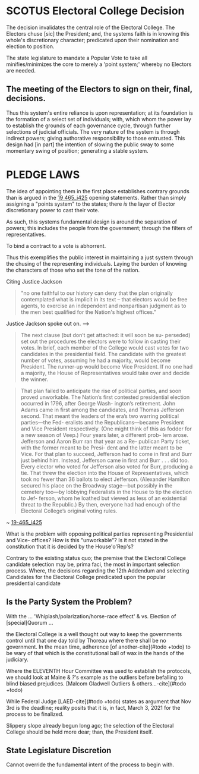 # SCOTUS Electoral College Decision

The decision invalidates the central role of the Electoral College. 
The Electors chuse [sic] the President; and, the systems faith is in knowing this whole's discretionary character; predicated upon their nomination and election to position.

The state legislature to mandate a Popular Vote to take all minifies/minimizes the core to merely a 'point system;' whereby no Electors are needed.

<!-- Time to make a timely decision when NV Stokkes issues present themselves, among other issues.-->

## The meeting of the Electors to sign on their, final, decisions.

Thus this system's  entire reliance is upon representation; at its foundation is the formation of a select set of individuals; with, which whom the power lay to establish the grounds of each governance cycle, through further selections of judicial officials. The very nature of the system is through indirect  powers; giving authorative responsibility to those entrusted. This design had [in part] the intention of slowing the public sway to some momentary swing of position; generating a stable system.

<!-- Party picking of Electors +todo #todo cite -->

# PLEDGE LAWS

The idea of appointing them in the first place establishes contrary grounds than is argued in the [19 465_i425](https://www.supremecourt.gov/opinions/19pdf/19-465_i425.pdf) opening statements. Rather than simply assigning a "points system" to the states; there *is* the layer of Elector discretionary power to cast their vote.

As such, this systems fundamental design is around the separation of powers; this includes the people from the government; through the filters of representatives.

To bind a contract to a vote is abhorrent.

Thus this exemplifies the public interest in maintaining a just system through the chusing of the representing individuals. Laying the burden of knowing the characters of those who set the tone of the nation.

Citing Justice Jackson
> "no one faithful to our history can deny that the plan originally contemplated what is implicit in its text – that electors would be free agents, to exercise an independent and nonpartisan judgment as to the men best qualified for the Nation's highest offices."

<!--
The history of recent debates around this seem to adjust words weightings; changing the context of them to a slanted perspective; with continued eschewing of the premise in the original document.

Firstly with the decisions set forth and further by the adherence to without requestioning of the faulty decision <!-- what's this called again?-->Justice Jackson spoke out on. -->

> The next clause (but don’t get attached: it will soon be su-
perseded) set out the procedures the electors were to follow 
in casting their votes. In brief, each member of the College 
would cast votes for two candidates in the presidential field. 
The candidate with the greatest number of votes, assuming
he had a majority, would become President. The runner-up 
would become Vice President. If no one had a majority, the 
House of Representatives would take over and decide the 
winner.

> That plan failed to anticipate the rise of political parties,
and soon proved unworkable. The Nation’s first contested 
presidential election occurred in 1796, after George Wash-
ington’s retirement. John Adams came in first among the
candidates, and Thomas Jefferson second. That meant the 
leaders of the era’s two warring political parties—the Fed-
eralists and the Republicans—became President and Vice
President respectively. (One might think of this as fodder
for a new season of Veep.) Four years later, a different prob-
lem arose. Jefferson and Aaron Burr ran that year as a Re-
publican Party ticket, with the former meant to be Presi-
dent and the latter meant to be Vice. For that plan to
succeed, Jefferson had to come in first and Burr just behind
him. Instead, Jefferson came in first and Burr . . . did too. 
Every elector who voted for Jefferson also voted for Burr, 
producing a tie. That threw the election into the House of 
Representatives, which took no fewer than 36 ballots to
elect Jefferson. (Alexander Hamilton secured his place on
the Broadway stage—but possibly in the cemetery too—by
lobbying Federalists in the House to tip the election to Jef-
ferson, whom he loathed but viewed as less of an existential 
threat to the Republic.) By then, everyone had had enough
of the Electoral College’s original voting rules.

~ [19-465_i425](https://www.supremecourt.gov/opinions/19pdf/19-465_i425.pdf)

<!--Who is "everyone"?-->

<!-- Constitutional Power of establishing a political party -->

What is the problem with opposing political parties representing Presidential and Vice- offices? How is this "unworkable"? Is it not stated in the constitution that it is decided by the House'o'Rep's?

Contrary to the existing status quo; the premise that the Electoral College candidate selection may be, prima faci, the most in important selection process. Where, the decisions regarding the 12th Addendum and selecting Candidates for the Electoral College predicated upon the popular presidential candidate 

## Is the Party System the Problem?

With the
...
'Whiplash/polarization/horse-race effect' & vs. Election of [special]Quorum
...
<!--The religion of practice is a type of witchcraft which drafts social regulatory codes<!--rituals for purpose--><!--, ; in a nation founded on rebellion and <!--this word came 1st and then lost--><!-- (freedom of choice)... how many ways do I need to say -->the Electoral College is a well thought out way to keep the governments control until that one day told by Thoreau where there shall be no government. In the mean time, adherence [of another-cite](#todo +todo) to be wary of that which is the constitutional ball of wax in the hands of the judiciary.
<!--I never thought I'd be arguing this way; until, one day, I looked at it a different way-->

Where the ELEVENTH Hour Committee was used to establish the protocols, we should look at Maine & _?_'s example as the outliers before befalling to blind <!--instituionally-->biased prejudices.
[Malcom Gladwell Outliers & others...-cite](#todo +todo)

While Federal Judge [LAED-cite](#todo +todo) states as argument that Nov 3rd is the deadline; reality posits that it is, in fact, March 3, 2021 for the process to be finalized.

Slippery slope already begun long ago; the selection of the Electoral College should be held more dear; than, the President itself.

## State Legislature Discretion 

Cannot override the fundamental intent of the process to begin with.
